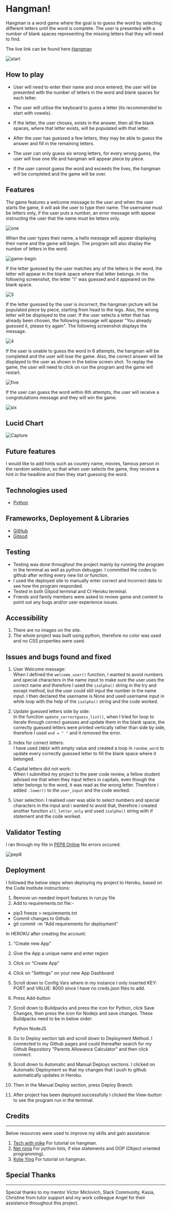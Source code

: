 # Hangman!
Hangman is a word game where the goal is to guess the word by selecting different letters until the word is complete. The user is presented with a number of blank spaces representing the missing letters that they will need to find.

The live link can be found here [Hangman](https://hang-man22.herokuapp.com/)

![start](https://user-images.githubusercontent.com/93731898/155842329-d86935fa-7d1a-4a80-b7f2-229ec6935356.PNG)



## How to play
* User will need to enter their name and once entered, the user will be presented with the number of letters in the word and blank spaces for each letter.

* The user will utilise the keyboard to guess a letter (its recommended to start with vowels).

* If the letter, the user choses, exists in the answer, then all the blank spaces, where that letter exists, will be populated with that letter.

* After the user has guessed a few letters, they may be able to guess the answer and fill in the remaining letters.

* The user can only guess six wrong letters, for every wrong guess, the user will lose one life and hangman will appear piece by piece.

* If the user cannot guess the word and exceeds the lives, the hangman will be completed and the game will be over.

## Features
The game features a welcome message to the user and when the user starts the game, it will ask the user to type their name. The username must be letters only, if the user puts a number, an error message with appear instructing the user that the name must be letters only.

![one](https://user-images.githubusercontent.com/93731898/155842602-1aeb20fb-e7bf-4ac9-8533-a72c1db4ba33.PNG)


When the user types their name, a hello message will appear displaying their name and the game will begin. The program will also display the number of letters in the word.

![game-begin](https://user-images.githubusercontent.com/93731898/155603982-4c37bfd8-9192-4e1e-8283-b78ec60db81f.PNG)

If the letter guessed by the user matches any of the letters in the word, the letter will appear in the blank space where that letter belongs. In the following screenshot, the letter "i" was guessed and it appeared on the blank space.

![3](https://user-images.githubusercontent.com/93731898/155757179-c9e9cb4c-4978-4c0d-887b-2b6573db481e.PNG)


If the letter guessed by the user is incorrect, the hangman picture will be populated piece by piece, starting from head to the legs. Also, the wrong letter will be displayed to the user. If the user selects a letter that has already been chosen, the following message will appear "You already guessed it, please try again". The following screenshot displays the message.

![4](https://user-images.githubusercontent.com/93731898/155757790-61b0f661-bf25-487c-9d16-af31c5ee6b5b.PNG)

If the user is unable to guess the word in 6 attempts, the hangman will be completed and the user will lose the game. Also, the correct answer will be displayed to the user as shown in the below screen shot. To replay the game, the user will need to click on run the program and the game will restart.

![five](https://user-images.githubusercontent.com/93731898/155758231-241dcc5a-a3ff-4917-87b0-183307a692ad.PNG)

If the user can guess the word within 6th attempts, the user will receive a congratulations message and they will win the game.

![six](https://user-images.githubusercontent.com/93731898/155758591-4b8419ab-af5c-4c8d-a009-636e3f16590f.PNG)

## Lucid Chart
![Capture](https://user-images.githubusercontent.com/93731898/156442492-ecfac73b-e673-4e4f-89f9-a5623403329a.PNG)


## Future features
I would like to add hints such as country name, movies, famous person in the random selection, so that when user selects the game, they receive a hint in the headline and then they start guessing the word.

## Technologies used
* [Python](https://www.python.org/)

## Frameworks, Deployement & Libraries
* [GitHub](https://github.com/)
* [Gitpod](https://www.gitpod.io/)

## Testing

* Testing was done throughout the project mainly by running the program in the terminal as well as python debugger. I committed the codes to github after writing every new list or function.
* I used the deployed site to manually enter correct and incorrect data to see how the program responded.
* Tested in both Gitpod terminal and CI Heroku terminal.
* Friends and family members were asked to review game and content to point out any bugs and/or user experience issues.

## Accessibility
1. There are no images on the site.
2. The whole project was built using python, therefore no color was used and no CSS properties were used.

## Issues and bugs found and fixed
1. User Welcome message:  
When I defined the `welcome_user()` function, I wanted to avoid numbers and special characters in the name input to make sure the user uses the correct name and therefore I used the `isalpha()` string in the try and except method, but the user could still input the number in the name input. I then declared the username is None and used username input in while loop with the help of the `isalpha()` string and the code worked.

2. Update guessed letters side by side:  
In the function `update_correctguess_list()`, when I tried for loop to iterate through correct guesses and update them in the blank space, the correctly guessed letters were printed vertically rather than side by side, therefore I used `end = " "` and it removed the error.

3. Index for correct letters:  
I have used `INDEX` with empty value and created a loop in `random_word` to update every correctly guessed letter to fill the blank space where it belonged.

4. Capital letters did not work:  
When I submitted my project to the peer code review, a fellow student advised me that when they input letters in capitals, even though the letter belongs to the word, it was read as the wrong letter. Therefore i added `.lower()` to the `user_input` and the code worked.

5. User selection:
I realised user was able to select numbers and special characters in the input and i wanted to avoid that, therefore i created another function `all_letter_only` and used `isalpha()` string with if statement and the code worked.

## Validator Testing
I ran through my file in [PEP8 Online](http://pep8online.com/) No errors occured.

![pep8](https://user-images.githubusercontent.com/93731898/155856666-65680a60-77bf-4fca-a900-7a2b26b85556.PNG)

## Deployment
I followed the below steps when deploying my project to Heroku, based on the Code Institute instructions:

1. Remove un-needed import features in run.py file
2. Add to requirements.txt file:-
* pip3 freeze > requirements.txt
* Commit changes to Github:
* git commit -m "Add requirements for deployment”

In HEROKU after creating the account:

1. "Create new App"
2. Give the App a unique name and enter region
3. Click on "Create App"
4. Click on "Settings" on your new App Dashboard
5. Scroll down to Config Vars where in my instance I only inserted KEY: PORT and VALUE: 8000 since I have no creds.json files to add.
6. Press Add-button
7. Scroll down to Buildpacks and press the icon for Python, click Save Changes, then press the icon for Nodejs and save changes. These Buildpacks need to be in below order:

    Python
    NodeJS
8. Go to Deploy section tab and scroll down to Deployment Method. I connected to my Github pages and could thereafter search for my Github Repository "Parents Allowance Calculator" and then click connect.
9. Scroll down to Automatic and Manual Deploys sections. I clicked on Automatic Deployment so that my changes that I push to github automatically updates in Heroku.
10. Then in the Manual Deploy section, press Deploy Branch.
11. After project has been deployed successfully I clicked the View-button to see the program run in the terminal.

## Credits
_____________________________________

Below resources were used to improve my skills and gain assistance:

1. [Tech with mike](https://www.youtube.com/channel/UCnvj-t_xNcB0ap82KoEm8mQ) For tutorial on hangman.
2. [Net ninja](https://www.youtube.com/channel/UCW5YeuERMmlnqo4oq8vwUpg) For python lists, if else statements and OOP (Object oriented programming).
3. [Kylie Ying](https://www.youtube.com/channel/UCKMjvg6fB6WS5WrPtbV4F5g) For tutorial on hangman.

## Special Thanks
_______________________
Special thanks to my mentor Victor Miclovich, Slack Community, Kasia, Christine from tutor support and my work colleague Angel for their assistance throughout this project.
